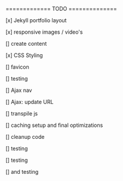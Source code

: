 ============= TODO ============== 

[x] Jekyll portfolio layout

[x] responsive images / video's

[] create content

[x] CSS Styling

[] favicon

[] testing

[] Ajax nav

[] Ajax: update URL

[] transpile js

[] caching setup and final optimizations

[] cleanup code

[] testing

[] testing

[] and testing
